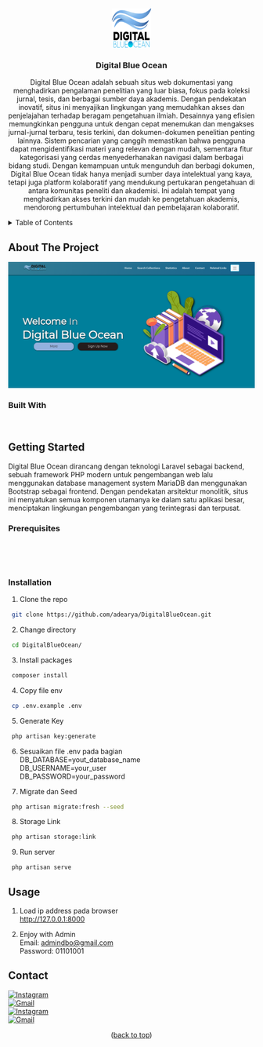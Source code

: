 <a name="readme-top"></a>

<!-- PROJECT LOGO -->
<br />
<div align="center">
  <img src="https://raw.githubusercontent.com/adearya/HostingImages/main/Images/Logos/logo_dbo.svg" alt="Logo" width="80" height="80">

  <h3 align="center">Digital Blue Ocean</h3>
  <p align="center">
  Digital Blue Ocean adalah sebuah situs web dokumentasi yang menghadirkan pengalaman penelitian yang luar biasa, fokus pada koleksi jurnal, tesis, dan berbagai sumber daya akademis. Dengan pendekatan inovatif, situs ini menyajikan lingkungan yang memudahkan akses dan penjelajahan terhadap beragam pengetahuan ilmiah. Desainnya yang efisien memungkinkan pengguna untuk dengan cepat menemukan dan mengakses jurnal-jurnal terbaru, tesis terkini, dan dokumen-dokumen penelitian penting lainnya. Sistem pencarian yang canggih memastikan bahwa pengguna dapat mengidentifikasi materi yang relevan dengan mudah, sementara fitur kategorisasi yang cerdas menyederhanakan navigasi dalam berbagai bidang studi. Dengan kemampuan untuk mengunduh dan berbagi dokumen, Digital Blue Ocean tidak hanya menjadi sumber daya intelektual yang kaya, tetapi juga platform kolaboratif yang mendukung pertukaran pengetahuan di antara komunitas peneliti dan akademisi. Ini adalah tempat yang menghadirkan akses terkini dan mudah ke pengetahuan akademis, mendorong pertumbuhan intelektual dan pembelajaran kolaboratif.
  </p>
</div>

<!-- TABLE OF CONTENTS -->
<details>
  <summary>Table of Contents</summary>
  <ol>
    <li>
      <a href="#about-the-project">About The Project</a>
      <ul>
        <li><a href="#built-with">Built With</a></li>
      </ul>
    </li>
    <li>
      <a href="#getting-started">Getting Started</a>
      <ul>
        <li><a href="#prerequisites">Prerequisites</a></li>
        <li><a href="#installation">Installation</a></li>
      </ul>
    </li>
    <li><a href="#usage">Usage</a></li>
    <li><a href="#contact">Contact</a></li>
  </ol>
</details>

<!-- ABOUT THE PROJECT -->
## About The Project

![App Screenshot](https://raw.githubusercontent.com/adearya/HostingImages/main/Images/Screenshots/ss_dbo.png)

### Built With

<div>
  <a href="https://www.php.net">
    <img src="https://img.shields.io/badge/PHP-777BB4?style=for-the-badge&logo=php&logoColor=white" alt="" />
  </a>
</div>

## Getting Started

Digital Blue Ocean dirancang dengan teknologi Laravel sebagai backend, sebuah framework PHP modern untuk pengembangan web lalu menggunakan database management system MariaDB dan menggunakan Bootstrap sebagai frontend. Dengan pendekatan arsitektur monolitik, situs ini menyatukan semua komponen utamanya ke dalam satu aplikasi besar, menciptakan lingkungan pengembangan yang terintegrasi dan terpusat.

### Prerequisites

<div>
  <a href="https://laravel.com">
    <img src="https://img.shields.io/badge/Laravel-FF2D20?style=for-the-badge&logo=laravel&logoColor=white" alt="" />
  </a><br>
  <a href="https://getbootstrap.com">
    <img src="https://img.shields.io/badge/Bootstrap-563D7C?style=for-the-badge&logo=bootstrap&logoColor=white" alt="" />
  </a><br>
  <a href="https://mariadb.org">
    <img src="https://img.shields.io/badge/MariaDB-003545?style=for-the-badge&logo=mariadb&logoColor=white" alt="" />
  </a>
</div>

### Installation

1. Clone the repo
  ```sh
   git clone https://github.com/adearya/DigitalBlueOcean.git
  ```
2. Change directory
  ```sh
   cd DigitalBlueOcean/
  ```
3. Install packages
  ```sh
   composer install
  ```
4. Copy file env 
  ```sh
   cp .env.example .env
  ```
5. Generate Key
  ```sh
   php artisan key:generate
  ```
6. Sesuaikan file .env pada bagian<br>
   DB_DATABASE=yout_database_name<br>
   DB_USERNAME=your_user<br>
   DB_PASSWORD=your_password<br>

7. Migrate dan Seed
  ```sh
   php artisan migrate:fresh --seed
  ```
8. Storage Link
  ```sh
   php artisan storage:link
  ```
9. Run server
  ```sh
   php artisan serve
  ```

## Usage

1. Load ip address pada browser<br>
   http://127.0.0.1:8000

2. Enjoy with Admin<br>
   Email: admindbo@gmail.com<br>
   Password: 01101001<br>
   
## Contact

<div>
  <a href="https://www.instagram.com/aby.dila">
      <img src="https://img.shields.io/badge/Instagram-%23E4405F.svg?style=for-the-badge&logo=Instagram&logoColor=white" alt="Instagram" />
  </a>
</div>
<div>
  <a href="mailto:bayuyadila02@gmail.com">
    <img src="https://img.shields.io/badge/Gmail-D14836?style=for-the-badge&logo=gmail&logoColor=white" alt="Gmail" />
  </a>
</div>

<a href="https://www.instagram.com/adearyabmtra">
      <img src="https://img.shields.io/badge/Instagram-%23E4405F.svg?style=for-the-badge&logo=Instagram&logoColor=white" alt="Instagram" />
  </a>
</div>
<div>
  <a href="mailto:ade.aryabimantara@gmail.com">
    <img src="https://img.shields.io/badge/Gmail-D14836?style=for-the-badge&logo=gmail&logoColor=white" alt="Gmail" />
  </a>
</div>

<p align="center">(<a href="#readme-top">back to top</a>)</p>

